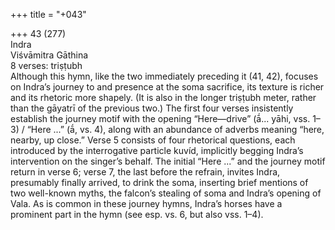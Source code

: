 +++
title = "+043"

+++
43 (277)  
Indra  
Viśvāmitra Gāthina  
8 verses: triṣṭubh  
Although this hymn, like the two immediately preceding it (41, 42), focuses on  Indra’s journey to and presence at the soma sacrifice, its texture is richer and its  rhetoric more shapely. (It is also in the longer triṣṭubh meter, rather than the gāyatrī of the previous two.) The first four verses insistently establish the journey motif  with the opening “Here—drive” (ā́... yāhi, vss. 1–3) / “Here ...” (ā́, vs. 4), along  with an abundance of adverbs meaning “here, nearby, up close.” Verse 5 consists  of four rhetorical questions, each introduced by the interrogative particle kuvíd,  implicitly begging Indra’s intervention on the singer’s behalf. The initial “Here ...”  and the journey motif return in verse 6; verse 7, the last before the refrain, invites  Indra, presumably finally arrived, to drink the soma, inserting brief mentions of  two well-known myths, the falcon’s stealing of soma and Indra’s opening of Vala.  As is common in these journey hymns, Indra’s horses have a prominent part in the  hymn (see esp. vs. 6, but also vss. 1–4).  